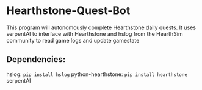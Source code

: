 # Hearthstone-Quest-Bot
This program will autonomously complete Hearthstone daily quests. It uses serpentAI to interface with Hearthstone and hslog from the HearthSim community to read game logs and update gamestate

## Dependencies:
hslog: `pip install hslog`
python-hearthstone: `pip install hearthstone`
serpentAI